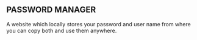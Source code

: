 ## PASSWORD MANAGER

A website which locally stores your password and user name from where you can copy both and use them anywhere.
